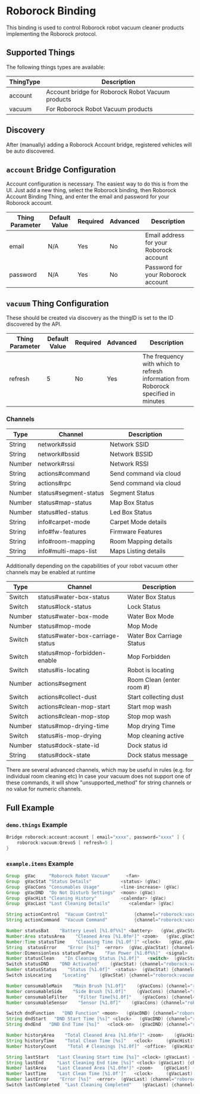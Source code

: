 # Roborock Binding

This binding is used to control Roborock robot vacuum cleaner products implementing the Roborock protocol.

## Supported Things

The following things types are available:

| ThingType | Description                                                                                                              |
|-----------|--------------------------------------------------------------------------------------------------------------------------|
| account   | Account bridge for Roborock Robot Vacuum products                                                                        |
| vacuum    | For Roborock Robot Vacuum products                                                                                       |

## Discovery

After (manually) adding a Roborock Account bridge, registered vehicles will be auto discovered.

## `account` Bridge Configuration

Account configuration is necessary. 
The easiest way to do this is from the UI. 
Just add a new thing, select the Roborock binding, then Roborock Account Binding Thing, and enter the email and password for your Roborock account.

| Thing Parameter | Default Value | Required | Advanced | Description                                                                          |
|-----------------|---------------|----------|----------|--------------------------------------------------------------------------------------|
| email           | N/A           | Yes      | No       | Email address for your Roborock account                                              |
| password        | N/A           | Yes      | No       | Password for your Roborock account                                                   |

## `vacuum` Thing Configuration

These should be created via discovery as the thingID is set to the ID discovered by the API.

| Thing Parameter | Default Value | Required | Advanced | Description                                                                          |
|-----------------|---------------|----------|----------|--------------------------------------------------------------------------------------|
| refresh         | 5             | No       | Yes      | The frequency with which to refresh information from Roborock specified in minutes   |

### Channels

| Type    | Channel                           | Description                |
|---------|-----------------------------------|----------------------------|
| String  | network#ssid                      | Network SSID               |
| String  | network#bssid                     | Network BSSID              |
| Number  | network#rssi                      | Network RSSI               |
| String  | actions#command                   | Send command via cloud     |
| String  | actions#rpc                       | Send command via cloud     |
| Number  | status#segment-status             | Segment Status             |
| Number  | status#map-status                 | Map Box Status             |
| Number  | status#led-status                 | Led Box Status             |
| String  | info#carpet-mode                  | Carpet Mode details        |
| String  | info#fw-features                  | Firmware Features          |
| String  | info#room-mapping                 | Room Mapping details       |
| String  | info#multi-maps-list              | Maps Listing details       |

Additionally depending on the capabilities of your robot vacuum other channels may be enabled at runtime

| Type    | Channel                           | Description                |
|---------|-----------------------------------|----------------------------|
| Switch  | status#water-box-status           | Water Box Status           |
| Switch  | status#lock-status                | Lock Status                |
| Number  | status#water-box-mode             | Water Box Mode             |
| Number  | status#mop-mode                   | Mop Mode                   |
| Switch  | status#water-box-carriage-status  | Water Box Carriage Status  |
| Switch  | status#mop-forbidden-enable       | Mop Forbidden              |
| Switch  | status#is-locating                | Robot is locating          |
| Number  | actions#segment                   | Room Clean  (enter room #) |
| Switch  | actions#collect-dust              | Start collecting dust      |
| Switch  | actions#clean-mop-start           | Start mop wash             |
| Switch  | actions#clean-mop-stop            | Stop mop wash              |
| Number  | status#mop-drying-time            | Mop drying Time            |
| Switch  | status#is-mop-drying              | Mop cleaning active        |
| Number  | status#dock-state-id              | Dock status id             |
| String  | status#dock-state                 | Dock status message        |

There are several advanced channels, which may be useful in rules (e.g. for individual room cleaning etc)
In case your vacuum does not support one of these commands, it will show "unsupported_method" for string channels or no value for numeric channels.

## Full Example

### `demo.things` Example

```java
Bridge roborock:account:account [ email="xxxx", password="xxxx" ] {
    roborock:vacuum:QrevoS [ refresh=5 ]
}
```

### `example.items` Example

```java
Group  gVac     "Roborock Robot Vacuum"      <fan>
Group  gVacStat "Status Details"           <status> (gVac)
Group  gVacCons "Consumables Usage"        <line-increase> (gVac)
Group  gVacDND  "Do Not Disturb Settings"  <moon> (gVac)
Group  gVacHist "Cleaning History"         <calendar> (gVac)
Group  gVacLast "Last Cleaning Details"       <calendar> (gVac)

String actionControl  "Vacuum Control"          {channel="roborock:vacuum:034F0E45:actions#control" }
String actionCommand  "Vacuum Command"          {channel="roborock:vacuum:034F0E45:actions#commands" }

Number statusBat    "Battery Level [%1.0f%%]" <battery>   (gVac,gVacStat) {channel="roborock:vacuum:034F0E45:status#battery" }
Number:Area statusArea    "Cleaned Area [%1.0fm²]" <zoom>   (gVac,gVacStat) {channel="roborock:vacuum:034F0E45:status#clean-area" }
Number:Time statusTime    "Cleaning Time [%1.0f']" <clock>   (gVac,gVacStat) {channel="roborock:vacuum:034F0E45:status#clean-time" }
String  statusError    "Error [%s]"  <error>  (gVac,gVacStat) {channel="roborock:vacuum:034F0E45:status#error-code" }
Number:Dimensionless statusFanPow    "Fan Power [%1.0f%%]"  <signal>   (gVacStat) {channel="roborock:vacuum:034F0E45:status#fan-power" }
Number statusClean    "In Cleaning Status [%1.0f]"   <switch>  (gVacStat) {channel="roborock:vacuum:034F0E45:status#in-cleaning" }
Switch statusDND    "DND Activated"    (gVacStat) {channel="roborock:vacuum:034F0E45:status#dnd-enabled" }
Number statusStatus    "Status [%1.0f]"  <status>  (gVacStat) {channel="roborock:vacuum:034F0E45:status#state"}
Switch isLocating    "Locating"    (gVacStat) {channel="roborock:vacuum:034F0E45:status#is-locating" }

Number consumableMain    "Main Brush [%1.0f]"    (gVacCons) {channel="roborock:vacuum:034F0E45:consumables#main-brush-time"}
Number consumableSide    "Side Brush [%1.0f]"    (gVacCons) {channel="roborock:vacuum:034F0E45:consumables#side-brush-time"}
Number consumableFilter    "Filter Time[%1.0f]"    (gVacCons) {channel="roborock:vacuum:034F0E45:consumables#filter-time" }
Number consumableSensor    "Sensor [%1.0f]"    (gVacCons) {channel="roborock:vacuum:034F0E45:consumables#sensor-dirt-time"}

Switch dndFunction   "DND Function" <moon>   (gVacDND) {channel="roborock:vacuum:034F0E45:dnd#dnd-function"}
String dndStart   "DND Start Time [%s]" <clock>   (gVacDND) {channel="roborock:vacuum:034F0E45:dnd#dnd-start"}
String dndEnd   "DND End Time [%s]"   <clock-on>  (gVacDND) {channel="roborock:vacuum:034F0E45:dnd#dnd-end"}

Number historyArea    "Total Cleaned Area [%1.0fm²]" <zoom>    (gVacHist) {channel="roborock:vacuum:034F0E45:history#total-clean-area"}
String historyTime    "Total Clean Time [%s]"   <clock>     (gVacHist) {channel="roborock:vacuum:034F0E45:history#total-clean-time"}
Number historyCount    "Total # Cleanings [%1.0f]"  <office>  (gVacHist) {channel="roborock:vacuum:034F0E45:history#total-clean-count"}

String lastStart   "Last Cleaning Start time [%s]" <clock> (gVacLast) {channel="roborock:vacuum:034F0E45:cleaning#last-clean-start-time"}
String lastEnd     "Last Cleaning End time [%s]" <clock> (gVacLast) {channel="roborock:vacuum:034F0E45:cleaning#last-clean-end-time"}
Number lastArea    "Last Cleaned Area [%1.0fm²]" <zoom>    (gVacLast) {channel="roborock:vacuum:034F0E45:cleaning#last-clean-area"}
Number lastTime    "Last Clean Time [%1.0f']"   <clock>     (gVacLast) {channel="roborock:vacuum:034F0E45:cleaning#last-clean-duration"}
Number lastError    "Error [%s]"  <error>  (gVacLast) {channel="roborock:vacuum:034F0E45:cleaning#last-clean-error" }
Switch lastCompleted  "Last Cleaning Completed"    (gVacLast) {channel="roborock:vacuum:034F0E45:cleaning#last-clean-finish" }
```
